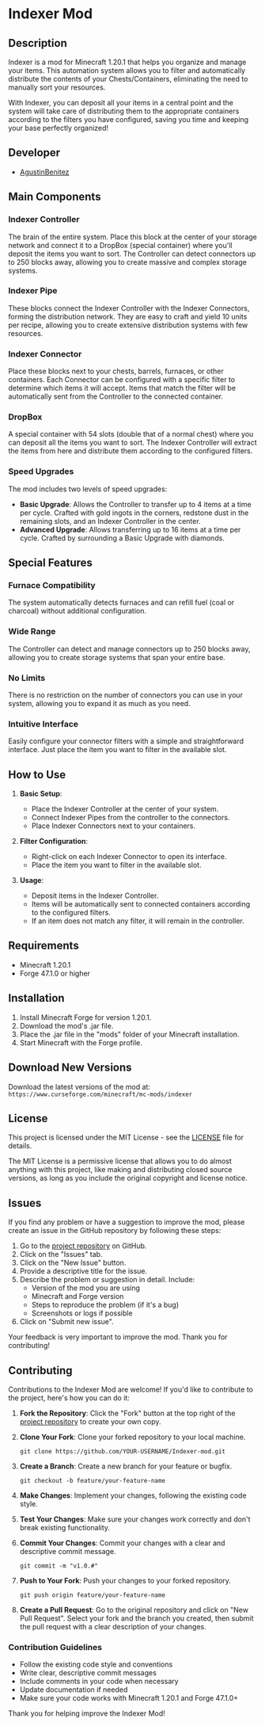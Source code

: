 # Indexer Mod

## Description
Indexer is a mod for Minecraft 1.20.1 that helps you organize and manage your items. This automation system allows you to filter and automatically distribute the contents of your Chests/Containers, eliminating the need to manually sort your resources.

With Indexer, you can deposit all your items in a central point and the system will take care of distributing them to the appropriate containers according to the filters you have configured, saving you time and keeping your base perfectly organized!

## Developer
- [AgustinBenitez](https://github.com/Agustinbeniteez)

## Main Components

### Indexer Controller
The brain of the entire system. Place this block at the center of your storage network and connect it to a DropBox (special container) where you'll deposit the items you want to sort. The Controller can detect connectors up to 250 blocks away, allowing you to create massive and complex storage systems.

### Indexer Pipe
These blocks connect the Indexer Controller with the Indexer Connectors, forming the distribution network. They are easy to craft and yield 10 units per recipe, allowing you to create extensive distribution systems with few resources.

### Indexer Connector
Place these blocks next to your chests, barrels, furnaces, or other containers. Each Connector can be configured with a specific filter to determine which items it will accept. Items that match the filter will be automatically sent from the Controller to the connected container.

### DropBox
A special container with 54 slots (double that of a normal chest) where you can deposit all the items you want to sort. The Indexer Controller will extract the items from here and distribute them according to the configured filters.

### Speed Upgrades
The mod includes two levels of speed upgrades:
- **Basic Upgrade**: Allows the Controller to transfer up to 4 items at a time per cycle. Crafted with gold ingots in the corners, redstone dust in the remaining slots, and an Indexer Controller in the center.
- **Advanced Upgrade**: Allows transferring up to 16 items at a time per cycle. Crafted by surrounding a Basic Upgrade with diamonds.

## Special Features

### Furnace Compatibility
The system automatically detects furnaces and can refill fuel (coal or charcoal) without additional configuration.

### Wide Range
The Controller can detect and manage connectors up to 250 blocks away, allowing you to create storage systems that span your entire base.

### No Limits
There is no restriction on the number of connectors you can use in your system, allowing you to expand it as much as you need.

### Intuitive Interface
Easily configure your connector filters with a simple and straightforward interface. Just place the item you want to filter in the available slot.

## How to Use

1. **Basic Setup**:
   - Place the Indexer Controller at the center of your system.
   - Connect Indexer Pipes from the controller to the connectors.
   - Place Indexer Connectors next to your containers.

2. **Filter Configuration**:
   - Right-click on each Indexer Connector to open its interface.
   - Place the item you want to filter in the available slot.

3. **Usage**:
   - Deposit items in the Indexer Controller.
   - Items will be automatically sent to connected containers according to the configured filters.
   - If an item does not match any filter, it will remain in the controller.

## Requirements
- Minecraft 1.20.1
- Forge 47.1.0 or higher

## Installation
1. Install Minecraft Forge for version 1.20.1.
2. Download the mod's .jar file.
3. Place the .jar file in the "mods" folder of your Minecraft installation.
4. Start Minecraft with the Forge profile.

## Download New Versions
Download the latest versions of the mod at: `https://www.curseforge.com/minecraft/mc-mods/indexer`

## License
This project is licensed under the MIT License - see the [LICENSE](LICENSE) file for details.

The MIT License is a permissive license that allows you to do almost anything with this project, like making and distributing closed source versions, as long as you include the original copyright and license notice.

## Issues

If you find any problem or have a suggestion to improve the mod, please create an issue in the GitHub repository by following these steps:

1. Go to the [project repository](https://github.com/Agustinbeniteez/Indexer-mod) on GitHub.
2. Click on the "Issues" tab.
3. Click on the "New Issue" button.
4. Provide a descriptive title for the issue.
5. Describe the problem or suggestion in detail. Include:
   - Version of the mod you are using
   - Minecraft and Forge version
   - Steps to reproduce the problem (if it's a bug)
   - Screenshots or logs if possible
6. Click on "Submit new issue".

Your feedback is very important to improve the mod. Thank you for contributing!

## Contributing

Contributions to the Indexer Mod are welcome! If you'd like to contribute to the project, here's how you can do it:

1. **Fork the Repository**: Click the "Fork" button at the top right of the [project repository](https://github.com/Agustinbeniteez/Indexer-mod) to create your own copy.

2. **Clone Your Fork**: Clone your forked repository to your local machine.
   ```
   git clone https://github.com/YOUR-USERNAME/Indexer-mod.git
   ```

3. **Create a Branch**: Create a new branch for your feature or bugfix.
   ```
   git checkout -b feature/your-feature-name
   ```

4. **Make Changes**: Implement your changes, following the existing code style.

5. **Test Your Changes**: Make sure your changes work correctly and don't break existing functionality.

6. **Commit Your Changes**: Commit your changes with a clear and descriptive commit message.
   ```
   git commit -m "v1.0.#"
   ```

7. **Push to Your Fork**: Push your changes to your forked repository.
   ```
   git push origin feature/your-feature-name
   ```

8. **Create a Pull Request**: Go to the original repository and click on "New Pull Request". Select your fork and the branch you created, then submit the pull request with a clear description of your changes.

### Contribution Guidelines

- Follow the existing code style and conventions
- Write clear, descriptive commit messages
- Include comments in your code when necessary
- Update documentation if needed
- Make sure your code works with Minecraft 1.20.1 and Forge 47.1.0+

Thank you for helping improve the Indexer Mod!
